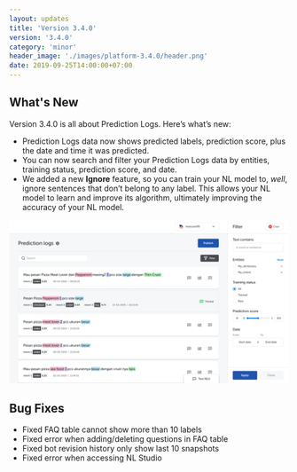 ```yaml
---
layout: updates
title: 'Version 3.4.0'
version: '3.4.0'
category: 'minor'
header_image: './images/platform-3.4.0/header.png'
date: 2019-09-25T14:00:00+07:00
---
```


## What's New

Version 3.4.0 is all about Prediction Logs. Here’s what’s new:

* Prediction Logs data now shows predicted labels, prediction score, plus the date and time it was predicted.
* You can now search and filter your Prediction Logs data by entities, training status, prediction score, and date.
* We added a new **Ignore** feature, so you can train your NL model to, _well_, ignore sentences that don’t belong to any label. This allows your NL model to learn and improve its algorithm, ultimately improving the accuracy of your NL model.

![NL Insight](./images/platform-3.4.0/nl-insight.png)

## Bug Fixes

* Fixed FAQ table cannot show more than 10 labels
* Fixed error when adding/deleting questions in FAQ table
* Fixed bot revision history only show last 10 snapshots
* Fixed error when accessing NL Studio
